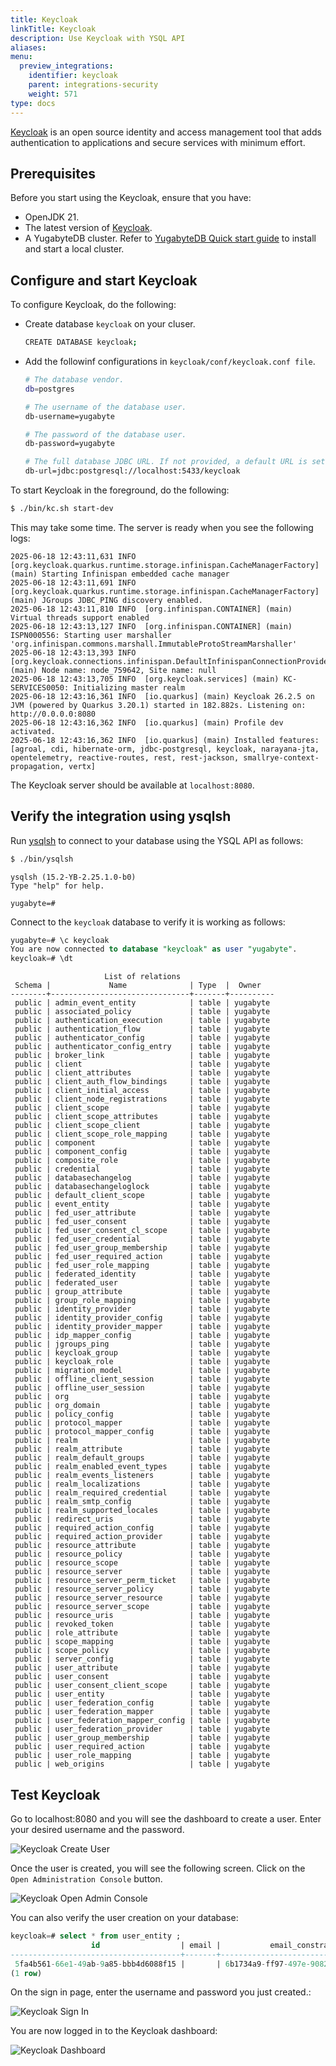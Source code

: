 ```yaml
---
title: Keycloak
linkTitle: Keycloak
description: Use Keycloak with YSQL API
aliases:
menu:
  preview_integrations:
    identifier: keycloak
    parent: integrations-security
    weight: 571
type: docs
---
```


[Keycloak](https://www.keycloak.org/) is an open source identity and access management tool that adds authentication to applications and secure services with minimum effort.

## Prerequisites

Before you start using the Keycloak, ensure that you have:

- OpenJDK 21.
- The latest version of [Keycloak](https://www.keycloak.org/downloads).
- A YugabyteDB cluster. Refer to [YugabyteDB Quick start guide](/preview/tutorials/quick-start/macos/) to install and start a local cluster.

## Configure and start Keycloak

To configure Keycloak, do the following:

- Create database `keycloak` on your cluser.

    ```sh
    CREATE DATABASE keycloak;
    ```

- Add the followinf configurations in `keycloak/conf/keycloak.conf file`.

    ```sh
    # The database vendor.
    db=postgres

    # The username of the database user.
    db-username=yugabyte

    # The password of the database user.
    db-password=yugabyte

    # The full database JDBC URL. If not provided, a default URL is set based on the selected database vendor.
    db-url=jdbc:postgresql://localhost:5433/keycloak
    ```

To start Keycloak in the foreground, do the following:

```sh
$ ./bin/kc.sh start-dev
```

This may take some time. The server is ready when you see the following logs:

```output
2025-06-18 12:43:11,631 INFO  [org.keycloak.quarkus.runtime.storage.infinispan.CacheManagerFactory] (main) Starting Infinispan embedded cache manager
2025-06-18 12:43:11,691 INFO  [org.keycloak.quarkus.runtime.storage.infinispan.CacheManagerFactory] (main) JGroups JDBC_PING discovery enabled.
2025-06-18 12:43:11,810 INFO  [org.infinispan.CONTAINER] (main) Virtual threads support enabled
2025-06-18 12:43:13,127 INFO  [org.infinispan.CONTAINER] (main) ISPN000556: Starting user marshaller 'org.infinispan.commons.marshall.ImmutableProtoStreamMarshaller'
2025-06-18 12:43:13,393 INFO  [org.keycloak.connections.infinispan.DefaultInfinispanConnectionProviderFactory] (main) Node name: node_759642, Site name: null
2025-06-18 12:43:13,705 INFO  [org.keycloak.services] (main) KC-SERVICES0050: Initializing master realm
2025-06-18 12:43:16,361 INFO  [io.quarkus] (main) Keycloak 26.2.5 on JVM (powered by Quarkus 3.20.1) started in 182.882s. Listening on: http://0.0.0.0:8080
2025-06-18 12:43:16,362 INFO  [io.quarkus] (main) Profile dev activated. 
2025-06-18 12:43:16,362 INFO  [io.quarkus] (main) Installed features: [agroal, cdi, hibernate-orm, jdbc-postgresql, keycloak, narayana-jta, opentelemetry, reactive-routes, rest, rest-jackson, smallrye-context-propagation, vertx]
```

The Keycloak server should be available at `localhost:8080`.

## Verify the integration using ysqlsh

Run [ysqlsh](/preview/api/ysqlsh/) to connect to your database using the YSQL API as follows:

```sh
$ ./bin/ysqlsh
```

```output
ysqlsh (15.2-YB-2.25.1.0-b0)
Type "help" for help.

yugabyte=#
```

Connect to the `keycloak` database to verify it is working as follows:

```sql
yugabyte=# \c keycloak 
You are now connected to database "keycloak" as user "yugabyte".
keycloak=# \dt
```

```output
                     List of relations
 Schema |             Name              | Type  |  Owner   
--------+-------------------------------+-------+----------
 public | admin_event_entity            | table | yugabyte
 public | associated_policy             | table | yugabyte
 public | authentication_execution      | table | yugabyte
 public | authentication_flow           | table | yugabyte
 public | authenticator_config          | table | yugabyte
 public | authenticator_config_entry    | table | yugabyte
 public | broker_link                   | table | yugabyte
 public | client                        | table | yugabyte
 public | client_attributes             | table | yugabyte
 public | client_auth_flow_bindings     | table | yugabyte
 public | client_initial_access         | table | yugabyte
 public | client_node_registrations     | table | yugabyte
 public | client_scope                  | table | yugabyte
 public | client_scope_attributes       | table | yugabyte
 public | client_scope_client           | table | yugabyte
 public | client_scope_role_mapping     | table | yugabyte
 public | component                     | table | yugabyte
 public | component_config              | table | yugabyte
 public | composite_role                | table | yugabyte
 public | credential                    | table | yugabyte
 public | databasechangelog             | table | yugabyte
 public | databasechangeloglock         | table | yugabyte
 public | default_client_scope          | table | yugabyte
 public | event_entity                  | table | yugabyte
 public | fed_user_attribute            | table | yugabyte
 public | fed_user_consent              | table | yugabyte
 public | fed_user_consent_cl_scope     | table | yugabyte
 public | fed_user_credential           | table | yugabyte
 public | fed_user_group_membership     | table | yugabyte
 public | fed_user_required_action      | table | yugabyte
 public | fed_user_role_mapping         | table | yugabyte
 public | federated_identity            | table | yugabyte
 public | federated_user                | table | yugabyte
 public | group_attribute               | table | yugabyte
 public | group_role_mapping            | table | yugabyte
 public | identity_provider             | table | yugabyte
 public | identity_provider_config      | table | yugabyte
 public | identity_provider_mapper      | table | yugabyte
 public | idp_mapper_config             | table | yugabyte
 public | jgroups_ping                  | table | yugabyte
 public | keycloak_group                | table | yugabyte
 public | keycloak_role                 | table | yugabyte
 public | migration_model               | table | yugabyte
 public | offline_client_session        | table | yugabyte
 public | offline_user_session          | table | yugabyte
 public | org                           | table | yugabyte
 public | org_domain                    | table | yugabyte
 public | policy_config                 | table | yugabyte
 public | protocol_mapper               | table | yugabyte
 public | protocol_mapper_config        | table | yugabyte
 public | realm                         | table | yugabyte
 public | realm_attribute               | table | yugabyte
 public | realm_default_groups          | table | yugabyte
 public | realm_enabled_event_types     | table | yugabyte
 public | realm_events_listeners        | table | yugabyte
 public | realm_localizations           | table | yugabyte
 public | realm_required_credential     | table | yugabyte
 public | realm_smtp_config             | table | yugabyte
 public | realm_supported_locales       | table | yugabyte
 public | redirect_uris                 | table | yugabyte
 public | required_action_config        | table | yugabyte
 public | required_action_provider      | table | yugabyte
 public | resource_attribute            | table | yugabyte
 public | resource_policy               | table | yugabyte
 public | resource_scope                | table | yugabyte
 public | resource_server               | table | yugabyte
 public | resource_server_perm_ticket   | table | yugabyte
 public | resource_server_policy        | table | yugabyte
 public | resource_server_resource      | table | yugabyte
 public | resource_server_scope         | table | yugabyte
 public | resource_uris                 | table | yugabyte
 public | revoked_token                 | table | yugabyte
 public | role_attribute                | table | yugabyte
 public | scope_mapping                 | table | yugabyte
 public | scope_policy                  | table | yugabyte
 public | server_config                 | table | yugabyte
 public | user_attribute                | table | yugabyte
 public | user_consent                  | table | yugabyte
 public | user_consent_client_scope     | table | yugabyte
 public | user_entity                   | table | yugabyte
 public | user_federation_config        | table | yugabyte
 public | user_federation_mapper        | table | yugabyte
 public | user_federation_mapper_config | table | yugabyte
 public | user_federation_provider      | table | yugabyte
 public | user_group_membership         | table | yugabyte
 public | user_required_action          | table | yugabyte
 public | user_role_mapping             | table | yugabyte
 public | web_origins                   | table | yugabyte
```

## Test Keycloak

Go to localhost:8080 and you will see the dashboard to create a user. Enter your desired username and the password. 

![Keycloak Create User](/images/develop/ecosystem-integrations/keycloak/keycloak-create-user.png)

Once the user is created, you will see the following screen. Click on the `Open Administration Console` button.

![Keycloak Open Admin Console](/images/develop/ecosystem-integrations/keycloak/keycloak-open-admin-console.png)

You can also verify the user creation on your database:

```sql
keycloak=# select * from user_entity ;
                  id                  | email |           email_constraint           | email_verified | enabled | federation_link | first_name | last_name |               realm_id               |   username    | created_timestamp | service_account_client_link | not_before 
--------------------------------------+-------+--------------------------------------+----------------+---------+-----------------+------------+-----------+--------------------------------------+---------------+-------------------+-----------------------------+------------
 5fa4b561-66e1-49ab-9a85-bbb4d6088f15 |       | 6b1734a9-ff97-497e-9082-e8dd6698d4d8 | f              | t       |                 |            |           | 099df43b-6d65-471f-b699-9aa9450cd833 | keycloak_user |     1750230947560 |                             |          0
(1 row)

```

On the sign in page, enter the username and password you just created.:

![Keycloak Sign In](/images/develop/ecosystem-integrations/keycloak/keycloak-sign-in.png)

You are now logged in to the Keycloak dashboard:

![Keycloak Dashboard](/images/develop/ecosystem-integrations/keycloak/keycloak-welcome-page.png)